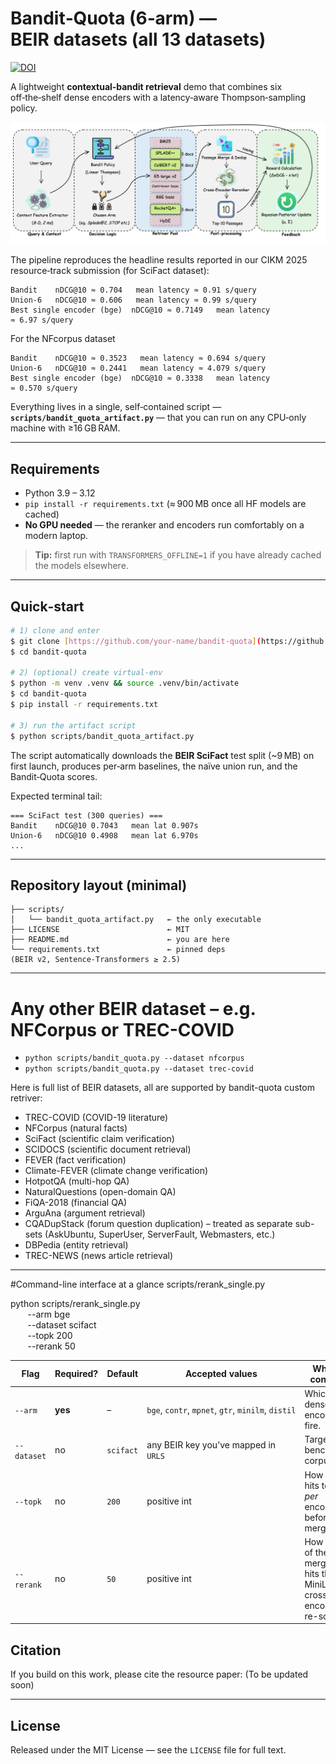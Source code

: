 # Bandit‑Quota (6‑arm) — BEIR datasets (all 13 datasets)
[![DOI](https://zenodo.org/badge/DOI/10.5281/zenodo.15686720.svg)](https://doi.org/10.5281/zenodo.15686720)

A lightweight **contextual‑bandit retrieval** demo that combines six off‑the‑shelf dense encoders with a latency‑aware Thompson‑sampling policy.

![optional alt text](bandit-quota/bandit-quota/Bandit.png)


The pipeline reproduces the headline results reported in our CIKM 2025 resource‑track submission (for SciFact dataset):

```
Bandit    nDCG@10 ≈ 0.704   mean latency ≈ 0.91 s/query
Union‑6   nDCG@10 ≈ 0.606   mean latency ≈ 0.99 s/query
Best single encoder (bge)  nDCG@10 ≈ 0.7149   mean latency ≈ 6.97 s/query
```
For the NFcorpus dataset
```
Bandit    nDCG@10 ≈ 0.3523   mean latency ≈ 0.694 s/query
Union‑6   nDCG@10 ≈ 0.2441   mean latency ≈ 4.079 s/query
Best single encoder (bge)  nDCG@10 ≈ 0.3338   mean latency ≈ 0.570 s/query
```

Everything lives in a single, self‑contained script — **`scripts/bandit_quota_artifact.py`** — that you can run on any CPU‑only machine with ≥16 GB RAM.

---

## Requirements

* Python 3.9 – 3.12
* `pip install -r requirements.txt` (≈ 900 MB once all HF models are cached)
* **No GPU needed** — the reranker and encoders run comfortably on a modern laptop.

> **Tip:** first run with `TRANSFORMERS_OFFLINE=1` if you have already cached the models elsewhere.

---

## Quick‑start

```bash
# 1) clone and enter
$ git clone [https://github.com/your‑name/bandit‑quota](https://github.com/skcpda/bandit-quota)
$ cd bandit‑quota

# 2) (optional) create virtual‑env
$ python -m venv .venv && source .venv/bin/activate
$ cd bandit-quota
$ pip install -r requirements.txt

# 3) run the artifact script
$ python scripts/bandit_quota_artifact.py
```

The script automatically downloads the **BEIR SciFact** test split (\~9 MB) on first launch, produces per‑arm baselines, the naïve union run, and the Bandit‑Quota scores.

Expected terminal tail:

```
=== SciFact test (300 queries) ===
Bandit    nDCG@10 0.7043   mean lat 0.907s
Union‑6   nDCG@10 0.4908   mean lat 6.970s
...
```

---

## Repository layout (minimal)

```
├── scripts/
│   └── bandit_quota_artifact.py   ← the only executable
├── LICENSE                        ← MIT
├── README.md                      ← you are here
└── requirements.txt               ← pinned deps (BEIR v2, Sentence‑Transformers ≥ 2.5)
```
---


# Any other BEIR dataset – e.g. NFCorpus or TREC-COVID
* `python scripts/bandit_quota.py --dataset nfcorpus`
* `python scripts/bandit_quota.py --dataset trec-covid`


Here is full list of BEIR datasets, all are supported by bandit-quota custom retriver:
* TREC-COVID (COVID-19 literature)
* NFCorpus (natural facts)
* SciFact (scientific claim verification)
* SCIDOCS (scientific document retrieval)
* FEVER (fact verification)
* Climate-FEVER (climate change verification)
* HotpotQA (multi-hop QA)
* NaturalQuestions (open-domain QA)
* FiQA-2018 (financial QA)
* ArguAna (argument retrieval)
* CQADupStack (forum question duplication) – treated as separate sub-sets (AskUbuntu, SuperUser, ServerFault, Webmasters, etc.)
* DBPedia (entity retrieval)
* TREC-NEWS (news article retrieval)
---

#Command-line interface at a glance scripts/rerank_single.py

python scripts/rerank_single.py \
       --arm bge \
       --dataset scifact \
       --topk 200 \
       --rerank 50

| Flag        | Required? | Default   | Accepted values                                    | What it controls                                                |
| ----------- | --------- | --------- | -------------------------------------------------- | --------------------------------------------------------------- |
| `--arm`     | **yes**   | –         | `bge`, `contr`, `mpnet`, `gtr`, `minilm`, `distil` | Which dense encoder to fire.                                    |
| `--dataset` | no        | `scifact` | any BEIR key you’ve mapped in `URLS`               | Target benchmark corpus.                                        |
| `--topk`    | no        | `200`     | positive int                                       | How many hits to pull *per* encoder before merging.             |
| `--rerank`  | no        | `50`      | positive int                                       | How many of the merged hits the MiniLM cross-encoder re-scores. |


## Citation

If you build on this work, please cite the resource paper: (To be updated soon)

---

## License

Released under the MIT License — see the `LICENSE` file for full text.
